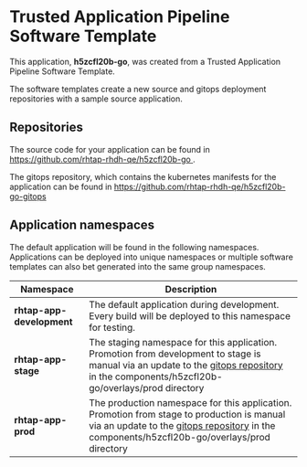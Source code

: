 # Trusted Application Pipeline Software Template

This application, **h5zcfl20b-go**, was created from a Trusted Application Pipeline Software Template.

The software templates create a new source and gitops deployment repositories with a sample source application. 

## Repositories

The source code for your application can be found in [https://github.com/rhtap-rhdh-qe/h5zcfl20b-go ](https://github.com/rhtap-rhdh-qe/h5zcfl20b-go ).
 
The gitops repository, which contains the kubernetes manifests for the application can be found in 
[https://github.com/rhtap-rhdh-qe/h5zcfl20b-go-gitops ](https://github.com/rhtap-rhdh-qe/h5zcfl20b-go-gitops ) 

## Application namespaces 

The default application will be found in the following namespaces. Applications can be deployed into unique namespaces or multiple software templates can also bet generated into the same group namespaces.  

|  Namespace   |  Description   |  
| -------- | -------- |   
| **rhtap-app-development** | The default application during development. Every build will be deployed to this namespace for testing. | 
| **rhtap-app-stage** | The staging namespace for this application. Promotion from development to stage is manual via an update to the [gitops repository](https://github.com/rhtap-rhdh-qe/h5zcfl20b-go-gitops ) in the components/h5zcfl20b-go/overlays/prod directory |  
| **rhtap-app-prod** | The production namespace for this application. Promotion from stage to production is manual via an update to the [gitops repository](https://github.com/rhtap-rhdh-qe/h5zcfl20b-go-gitops ) in the components/h5zcfl20b-go/overlays/prod directory | 